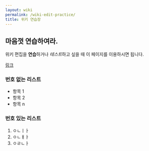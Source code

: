 ```yaml
---
layout: wiki
permalink: /wiki-edit-practice/
title: 위키 연습장
---
```

## 마음껏 연습하여라.
위키 편집을 **연습**하거나 *테스트*하고 싶을 때 이 페이지를 이용하시면 됩니다.

[링크](/wiki/)

### 번호 없는 리스트
* 항목 1
* 항목 2
* 항목 n

### 번호 있는 리스트
1. ㅇㄴㅣㅏ
2. ㅇㄴㅐㅏ
3. ㅇㄹㄴㅏ